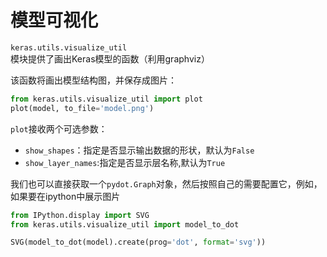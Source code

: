 # 模型可视化

```keras.utils.visualize_util```模块提供了画出Keras模型的函数（利用graphviz）

该函数将画出模型结构图，并保存成图片：

```python
from keras.utils.visualize_util import plot
plot(model, to_file='model.png')
```

```plot```接收两个可选参数：

* ```show_shapes```：指定是否显示输出数据的形状，默认为```False```
* ```show_layer_names```:指定是否显示层名称,默认为```True```

我们也可以直接获取一个```pydot.Graph```对象，然后按照自己的需要配置它，例如，如果要在ipython中展示图片
```python
from IPython.display import SVG
from keras.utils.visualize_util import model_to_dot

SVG(model_to_dot(model).create(prog='dot', format='svg'))
```
